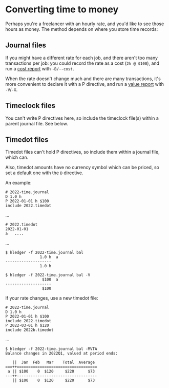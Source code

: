 # Converting time to money

Perhaps you're a freelancer with an hourly rate,
and you'd like to see those hours as money.
The method depends on where you store time records:

## Journal files

If you might have a different rate for each job, 
and there aren't too many transactions per job:
you could record the rate as a cost (`2h @ $100`),
and run a [cost report](hledger.html#conversion--cost) with `-B/--cost`.

When the rate doesn't change much and there are many transactions,
it's more convenient to declare it with a P directive,
and run a [value report](hledger.html#valuation) with `-V`/`-X`.

## Timeclock files

You can't write P directives here, so include the timeclock file(s)
within a parent journal file. See below.

## Timedot files

Timedot files can't hold P directives, so include them within a
journal file, which can.

Also, timedot amounts have no currency symbol which can be priced,
so set a default one with the `D` directive. 

An example:

    # 2022-time.journal
    D 1.0 h
    P 2022-01-01 h $100
    include 2022.timedot

...

    # 2022.timedot
    2022-01-01
    a   ....

...

    $ hledger -f 2022-time.journal bal 
                   1.0 h  a
    --------------------
                   1.0 h  

    $ hledger -f 2022-time.journal bal -V
                    $100  a
    --------------------
                    $100  

If your rate changes, use a new timedot file:

    # 2022-time.journal
    D 1.0 h
    P 2022-01-01 h $100
    include 2022.timedot
    P 2022-03-01 h $120
    include 2022b.timedot

...

    $ hledger -f 2022-time.journal bal -MVTA
    Balance changes in 2022Q1, valued at period ends:
    
       ||  Jan  Feb   Mar    Total  Average 
    ===++===================================
     a || $100    0  $120     $220      $73 
    ---++-----------------------------------
       || $100    0  $120     $220      $73 

